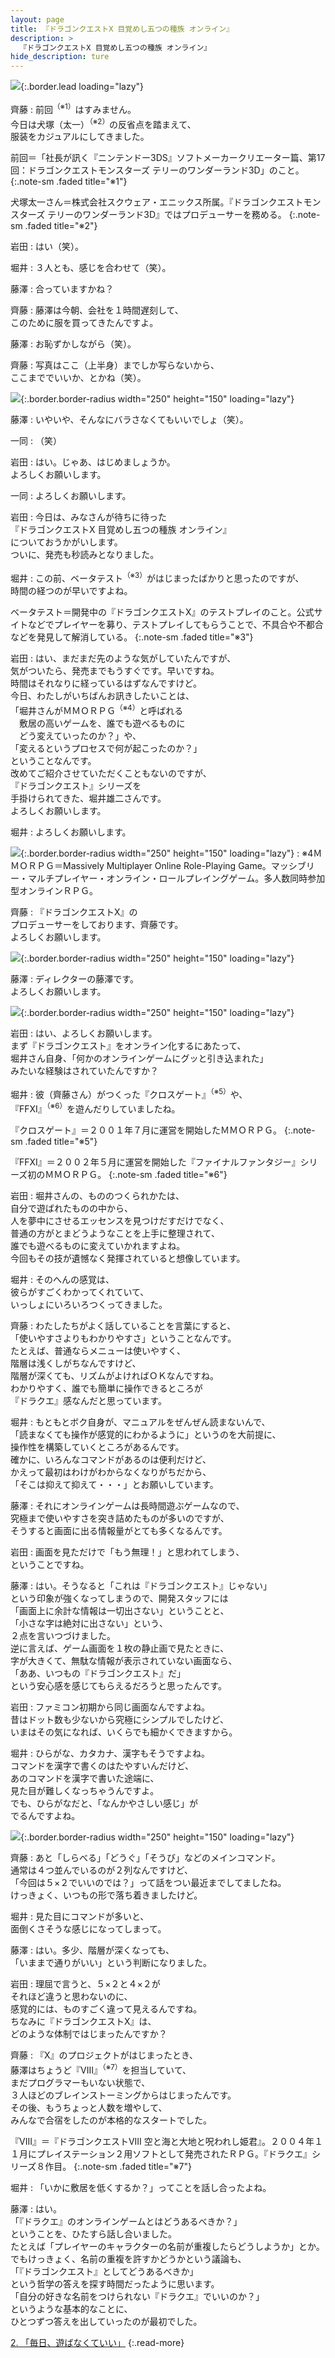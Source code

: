 ```yaml
---
layout: page
title: 『ドラゴンクエストX 目覚めし五つの種族 オンライン』
description: >
  『ドラゴンクエストX 目覚めし五つの種族 オンライン』
hide_description: ture
---
```


![](/interviews/jp/wii/s4mj/vol1/img/mainvisual1.jpg){:.border.lead loading="lazy"}


齊藤
: 前回<sup>（※1）</sup>はすみません。<br>今日は犬塚（太一）<sup>（※2）</sup>の反省点を踏まえて、<br>服装をカジュアルにしてきました。

前回＝「社長が訊く『ニンテンドー3DS』ソフトメーカークリエーター篇、第17回：ドラゴンクエストモンスターズ テリーのワンダーランド3D」のこと。
{:.note-sm .faded title="※1"}

犬塚太一さん＝株式会社スクウェア・エニックス所属。『ドラゴンクエストモンスターズ テリーのワンダーランド3D』ではプロデューサーを務める。
{:.note-sm .faded title="※2"}

岩田
: はい（笑）。

堀井
: ３人とも、感じを合わせて（笑）。

藤澤
: 合っていますかね？

齊藤
: 藤澤は今朝、会社を１時間遅刻して、<br>このために服を買ってきたんですよ。

藤澤
: お恥ずかしながら（笑）。

齊藤
: 写真はここ（上半身）までしか写らないから、<br>ここまででいいか、とかね（笑）。

![](/interviews/jp/wii/s4mj/vol1/img/photo1.jpg){:.border.border-radius width="250" height="150" loading="lazy"}

藤澤
: いやいや、そんなにバラさなくてもいいでしょ（笑）。

一同
: （笑）

岩田
: はい。じゃあ、はじめましょうか。<br>よろしくお願いします。

一同
: よろしくお願いします。

岩田
: 今日は、みなさんが待ちに待った<br>『ドラゴンクエストX 目覚めし五つの種族 オンライン』<br>についておうかがいします。<br>ついに、発売も秒読みとなりました。

堀井
: この前、ベータテスト<sup>（※3）</sup>がはじまったばかりと思ったのですが、<br>時間の経つのが早いですよね。

ベータテスト＝開発中の『ドラゴンクエストX』のテストプレイのこと。公式サイトなどでプレイヤーを募り、テストプレイしてもらうことで、不具合や不都合などを発見して解消している。
{:.note-sm .faded title="※3"}

岩田
: はい、まだまだ先のような気がしていたんですが、<br>気がついたら、発売までもうすぐです。早いですね。<br>時間はそれなりに経っているはずなんですけど。<br>今日、わたしがいちばんお訊きしたいことは、<br>「堀井さんがＭＭＯＲＰＧ<sup>（※4）</sup>と呼ばれる<br>　敷居の高いゲームを、誰でも遊べるものに<br>　どう変えていったのか？」や、<br>「変えるというプロセスで何が起こったのか？」<br>ということなんです。<br>改めてご紹介させていただくこともないのですが、<br>『ドラゴンクエスト』シリーズを<br>手掛けられてきた、堀井雄二さんです。<br>よろしくお願いします。

堀井
: よろしくお願いします。

![](/interviews/jp/wii/s4mj/vol1/img/photo2.jpg){:.border.border-radius width="250" height="150" loading="lazy"}
: ※4ＭＭＯＲＰＧ＝Massively Multiplayer Online Role-Playing Game。マッシブリー・マルチプレイヤー・オンライン・ロールプレイングゲーム。多人数同時参加型オンラインＲＰＧ。

齊藤
: 『ドラゴンクエストX』の<br>プロデューサーをしております、齊藤です。<br>よろしくお願いします。

![](/interviews/jp/wii/s4mj/vol1/img/photo3.jpg){:.border.border-radius width="250" height="150" loading="lazy"}

藤澤
: ディレクターの藤澤です。<br>よろしくお願いします。

![](/interviews/jp/wii/s4mj/vol1/img/photo4.jpg){:.border.border-radius width="250" height="150" loading="lazy"}

岩田
: はい、よろしくお願いします。<br>まず『ドラゴンクエスト』をオンライン化するにあたって、<br>堀井さん自身、「何かのオンラインゲームにグッと引き込まれた」<br>みたいな経験はされていたんですか？

堀井
: 彼（齊藤さん）がつくった『クロスゲート』<sup>（※5）</sup>や、<br>『FFXI』<sup>（※6）</sup>を遊んだりしていましたね。

『クロスゲート』＝２００１年７月に運営を開始したＭＭＯＲＰＧ。
{:.note-sm .faded title="※5"}

『FFXI』＝２００２年５月に運営を開始した『ファイナルファンタジー』シリーズ初のＭＭＯＲＰＧ。
{:.note-sm .faded title="※6"}

岩田
: 堀井さんの、もののつくられかたは、<br>自分で遊ばれたものの中から、<br>人を夢中にさせるエッセンスを見つけだすだけでなく、<br>普通の方がとまどうようなことを上手に整理されて、<br>誰でも遊べるものに変えていかれますよね。<br>今回もその技が遺憾なく発揮されていると想像しています。

堀井
: そのへんの感覚は、<br>彼らがすごくわかってくれていて、<br>いっしょにいろいろつくってきました。

齊藤
: わたしたちがよく話していることを言葉にすると、<br>「使いやすさよりもわかりやすさ」ということなんです。<br>たとえば、普通ならメニューは使いやすく、<br>階層は浅くしがちなんですけど、<br>階層が深くても、リズムがよければＯＫなんですね。<br>わかりやすく、誰でも簡単に操作できるところが<br>『ドラクエ』感なんだと思っています。

堀井
: もともとボク自身が、マニュアルをぜんぜん読まないんで、<br>「読まなくても操作が感覚的にわかるように」というのを大前提に、<br>操作性を構築していくところがあるんです。<br>確かに、いろんなコマンドがあるのは便利だけど、<br>かえって最初はわけがわからなくなりがちだから、<br>「そこは抑えて抑えて・・・」とお願いしています。

藤澤
: それにオンラインゲームは長時間遊ぶゲームなので、<br>究極まで使いやすさを突き詰めたものが多いのですが、<br>そうすると画面に出る情報量がとても多くなるんです。

岩田
: 画面を見ただけで「もう無理！」と思われてしまう、<br>ということですね。

藤澤
: はい。そうなると「これは『ドラゴンクエスト』じゃない」<br>という印象が強くなってしまうので、開発スタッフには<br>「画面上に余計な情報は一切出さない」ということと、<br>「小さな字は絶対に出さない」という、<br>２点を言いつづけました。<br>逆に言えば、ゲーム画面を１枚の静止画で見たときに、<br>字が大きくて、無駄な情報が表示されていない画面なら、<br>「ああ、いつもの『ドラゴンクエスト』だ」<br>という安心感を感じてもらえるだろうと思ったんです。

岩田
: ファミコン初期から同じ画面なんですよね。<br>昔はドット数も少ないから究極にシンプルでしたけど、<br>いまはその気になれば、いくらでも細かくできますから。

堀井
: ひらがな、カタカナ、漢字もそうですよね。<br>コマンドを漢字で書くのはたやすいんだけど、<br>あのコマンドを漢字で書いた途端に、<br>見た目が難しくなっちゃうんですよ。<br>でも、ひらがなだと、「なんかやさしい感じ」が<br>でるんですよね。

![](/interviews/jp/wii/s4mj/vol1/img/photo5.jpg){:.border.border-radius width="250" height="150" loading="lazy"}

齊藤
: あと「しらべる」「どうぐ」「そうび」などのメインコマンド。<br>通常は４つ並んでいるのが２列なんですけど、<br>「今回は５×２でいいのでは？」って話をつい最近までしてましたね。<br>けっきょく、いつもの形で落ち着きましたけど。

堀井
: 見た目にコマンドが多いと、<br>面倒くさそうな感じになってしまって。

藤澤
: はい。多少、階層が深くなっても、<br>「いままで通りがいい」という判断になりました。

岩田
: 理屈で言うと、５×２と４×２が<br>それほど違うと思わないのに、<br>感覚的には、ものすごく違って見えるんですね。<br>ちなみに『ドラゴンクエストX』は、<br>どのような体制ではじまったんですか？

齊藤
: 『X』のプロジェクトがはじまったとき、<br>藤澤はちょうど『VIII』<sup>（※7）</sup>を担当していて、<br>まだプログラマーもいない状態で、<br>３人ほどのブレインストーミングからはじまったんです。<br>その後、もうちょっと人数を増やして、<br>みんなで合宿をしたのが本格的なスタートでした。

『VIII』＝『ドラゴンクエストVIII 空と海と大地と呪われし姫君』。２００４年１１月にプレイステーション２用ソフトとして発売されたＲＰＧ。『ドラクエ』シリーズ８作目。
{:.note-sm .faded title="※7"}

堀井
: 「いかに敷居を低くするか？」ってことを話し合ったよね。

藤澤
: はい。<br>「『ドラクエ』のオンラインゲームとはどうあるべきか？」<br>ということを、ひたすら話し合いました。<br>たとえば「プレイヤーのキャラクターの名前が重複したらどうしようか」とか。<br>でもけっきょく、名前の重複を許すかどうかという議論も、<br>「『ドラゴンクエスト』としてどうあるべきか」<br>という哲学の答えを探す時間だったように思います。<br>「自分の好きな名前をつけられない『ドラクエ』でいいのか？」<br>というような基本的なことに、<br>ひとつずつ答えを出していったのが最初でした。



[2. 「毎日、遊ばなくていい」](2.md)
{:.read-more}


